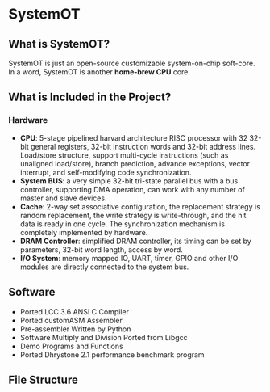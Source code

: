 # SystemOT

## What is SystemOT?

SystemOT is just an open-source customizable system-on-chip soft-core. In a word, SystemOT is another **home-brew CPU** core.

## What is Included in the Project?

### Hardware
* **CPU**: 5-stage pipelined harvard architecture RISC processor with 32 32-bit general registers, 32-bit instruction words and 32-bit address lines. Load/store structure, support multi-cycle instructions (such as unaligned load/store), branch prediction, advance exceptions, vector interrupt, and self-modifying code synchronization.
* **System BUS**: a very simple 32-bit tri-state parallel bus with a bus controller, supporting DMA operation, can work with any number of master and slave devices.
* **Cache**: 2-way set associative configuration, the replacement strategy is random replacement, the write strategy is write-through, and the hit data is ready in one cycle. The synchronization mechanism is completely implemented by hardware.
* **DRAM Controller**: simplified DRAM controller, its timing can be set by parameters, 32-bit word length, access by word.
* **I/O System**: memory mapped IO, UART, timer, GPIO and other I/O modules are directly connected to the system bus.
  
## Software

* Ported LCC 3.6 ANSI C Compiler
* Ported customASM Assembler
* Pre-assembler Written by Python
* Software Multiply and Division Ported from Libgcc
* Demo Programs and Functions
* Ported Dhrystone 2.1 performance benchmark program

## File Structure
